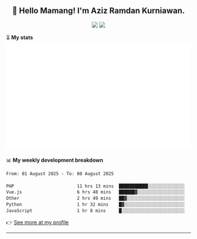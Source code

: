<h2 align="center">👋 Hello Mamang! I'm Aziz Ramdan Kurniawan.</h2>  
<p align="center">
  <img src="https://komarev.com/ghpvc/?username=azizramdan">
  <img src="https://wakatime.com/badge/user/90056fa0-4c31-4eca-954e-2a3ac05896f9.svg">
</p>
    
⏳ **My stats**  
![](https://raw.githubusercontent.com/azizramdan/github-stats/master/generated/overview.svg#gh-dark-mode-only)

📊 **My weekly development breakdown**
<!--START_SECTION:waka-->

```txt
From: 01 August 2025 - To: 08 August 2025

PHP                        11 hrs 13 mins  ███████████░░░░░░░░░░░░░░   44.32 %
Vue.js                     6 hrs 48 mins   ██████▓░░░░░░░░░░░░░░░░░░   26.88 %
Other                      2 hrs 49 mins   ██▓░░░░░░░░░░░░░░░░░░░░░░   11.14 %
Python                     1 hr 32 mins    █▓░░░░░░░░░░░░░░░░░░░░░░░   06.10 %
JavaScript                 1 hr 8 mins     █░░░░░░░░░░░░░░░░░░░░░░░░   04.51 %
```

<!--END_SECTION:waka-->
👉 [See more at my profile](https://wakatime.com/@azizramdan)
***
